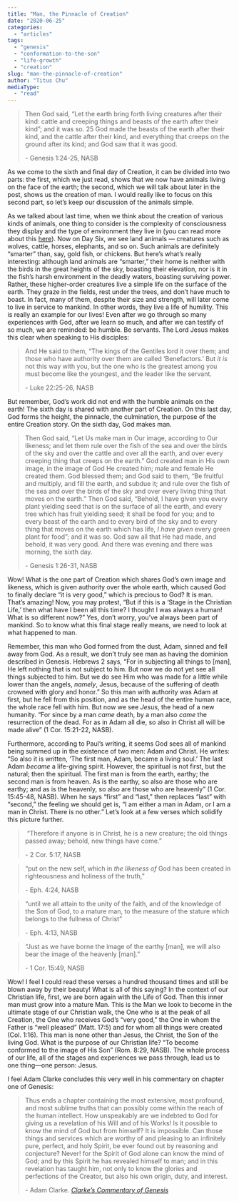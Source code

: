 ```yaml
---
title: "Man, the Pinnacle of Creation"
date: "2020-06-25"
categories: 
  - "articles"
tags: 
  - "genesis"
  - "conformation-to-the-son"
  - "life-growth"
  - "creation"
slug: "man-the-pinnacle-of-creation"
author: "Titus Chu"
mediaType: 
  - "read"
---
```


> Then God said, “Let the earth bring forth living creatures after their kind: cattle and creeping things and beasts of the earth after their kind”; and it was so. 25 God made the beasts of the earth after their kind, and the cattle after their kind, and everything that creeps on the ground after its kind; and God saw that it was good.
> 
> \- Genesis 1:24-25, NASB

As we come to the sixth and final day of Creation, it can be divided into two parts: the first, which we just read, shows that we now have animals living on the face of the earth; the second, which we will talk about later in the post, shows us the creation of man. I would really like to focus on this second part, so let’s keep our discussion of the animals simple.

As we talked about last time, when we think about the creation of various kinds of animals, one thing to consider is the complexity of consciousness they display and the type of environment they live in (you can read more about this [here](https://www.asweetsavor.org/the-fifth-day-of-creation-the-advancement-of-life/)). Now on Day Six, we see land animals — creatures such as wolves, cattle, horses, elephants, and so on. Such animals are definitely “smarter” than, say, gold fish, or chickens. But here’s what’s really interesting: although land animals are “smarter,” their home is neither with the birds in the great heights of the sky, boasting their elevation, nor is it in the fish’s harsh environment in the deadly waters, boasting surviving power. Rather, these higher-order creatures live a simple life on the surface of the earth. They graze in the fields, rest under the trees, and don’t have much to boast. In fact, many of them, despite their size and strength, will later come to live in service to mankind. In other words, they live a life of humility. This is really an example for our lives! Even after we go through so many experiences with God, after we learn so much, and after we can testify of so much, we are reminded: be humble. Be servants. The Lord Jesus makes this clear when speaking to His disciples:

> And He said to them, “The kings of the Gentiles lord it over them; and those who have authority over them are called ‘Benefactors.’ But _it is_ not this way with you, but the one who is the greatest among you must become like the youngest, and the leader like the servant.
> 
> \- Luke 22:25-26, NASB

But remember, God’s work did not end with the humble animals on the earth! The sixth day is shared with another part of Creation. On this last day, God forms the height, the pinnacle, the culmination, the purpose of the entire Creation story. On the sixth day, God makes man.

> Then God said, “Let Us make man in Our image, according to Our likeness; and let them rule over the fish of the sea and over the birds of the sky and over the cattle and over all the earth, and over every creeping thing that creeps on the earth.” God created man in His own image, in the image of God He created him; male and female He created them. God blessed them; and God said to them, “Be fruitful and multiply, and fill the earth, and subdue it; and rule over the fish of the sea and over the birds of the sky and over every living thing that moves on the earth.” Then God said, “Behold, I have given you every plant yielding seed that is on the surface of all the earth, and every tree which has fruit yielding seed; it shall be food for you; and to every beast of the earth and to every bird of the sky and to every thing that moves on the earth which has life, _I have given_ every green plant for food”; and it was so. God saw all that He had made, and behold, it was very good. And there was evening and there was morning, the sixth day.
> 
> \- Genesis 1:26-31, NASB

Wow! What is the one part of Creation which shares God’s own image and likeness, which is given authority over the whole earth, which caused God to finally declare “it is very good,” which is precious to God? It is man. That’s amazing! Now, you may protest, “But if this is a ‘Stage in the Christian Life,’ then what have I been all this time? I thought I was always a human! What is so different now?” Yes, don’t worry, you’ve always been part of mankind. So to know what this final stage really means, we need to look at what happened to man.

Remember, this man who God formed from the dust, Adam, sinned and fell away from God. As a result, we don’t truly see man as having the dominion described in Genesis. Hebrews 2 says, “For in subjecting all things to \[man\], He left nothing that is not subject to him. But now we do not yet see all things subjected to him. But we do see Him who was made for a little while lower than the angels, _namely_, Jesus, because of the suffering of death crowned with glory and honor.” So this man with authority was Adam at first, but he fell from this position, and as the head of the entire human race, the whole race fell with him. But now we see _Jesus_, the head of a new humanity. “For since by a man _came_ death, by a man also _came_ the resurrection of the dead. For as in Adam all die, so also in Christ all will be made alive” (1 Cor. 15:21-22, NASB).

Furthermore, according to Paul’s writing, it seems God sees all of mankind being summed up in the existence of two men: Adam and Christ. He writes: “So also it is written, ‘The first man, Adam, became a living soul.’ The last Adam _became_ a life-giving spirit. However, the spiritual is not first, but the natural; then the spiritual. The first man is from the earth, earthy; the second man is from heaven. As is the earthy, so also are those who are earthy; and as is the heavenly, so also are those who are heavenly” (1 Cor. 15:45-48, NASB). When he says “first” and “last,” then replaces “last” with “second,” the feeling we should get is, “I am either a man in Adam, or I am a man in Christ. There is no other.” Let’s look at a few verses which solidify this picture further.

>  “Therefore if anyone is in Christ, he is a new creature; the old things passed away; behold, new things have come.”
> 
> \- 2 Cor. 5:17, NASB

> “put on the new self, which in _the likeness of_ God has been created in righteousness and holiness of the truth,”
> 
> \- Eph. 4:24, NASB

> “until we all attain to the unity of the faith, and of the knowledge of the Son of God, to a mature man, to the measure of the stature which belongs to the fullness of Christ”
> 
> \- Eph. 4:13, NASB

> “Just as we have borne the image of the earthy \[man\], we will also bear the image of the heavenly \[man\].”
> 
> \- 1 Cor. 15:49, NASB

Wow! I feel I could read these verses a hundred thousand times and still be blown away by their beauty! What is all of this saying? In the context of our Christian life, first, we are born again with the Life of God. Then this inner man must grow into a mature Man. This is the Man we look to become in the ultimate stage of our Christian walk, the One who is at the peak of all Creation, the One who receives God’s “very good,” the One in whom the Father is “well pleased” (Matt. 17:5) and for whom all things were created (Col. 1:16). This man is none other than Jesus, the Christ, the Son of the living God. What is the purpose of our Christian life? “To become conformed to the image of His Son” (Rom. 8:29, NASB). The whole process of our life, all of the stages and experiences we pass through, lead us to one thing—one person: Jesus.

I feel Adam Clarke concludes this very well in his commentary on chapter one of Genesis:

> Thus ends a chapter containing the most extensive, most profound, and most sublime truths that can possibly come within the reach of the human intellect. How unspeakably are we indebted to God for giving us a revelation of his Will and of his Works! Is it possible to know the mind of God but from himself? It is impossible. Can those things and services which are worthy of and pleasing to an infinitely pure, perfect, and holy Spirit, be ever found out by reasoning and conjecture? Never! for the Spirit of God alone can know the mind of God; and by this Spirit he has revealed himself to man; and in this revelation has taught him, not only to know the glories and perfections of the Creator, but also his own origin, duty, and interest.
> 
> \- Adam Clarke. [_Clarke’s Commentary of Genesis_](https://www.studylight.org/commentaries/acc/genesis-1.html)
